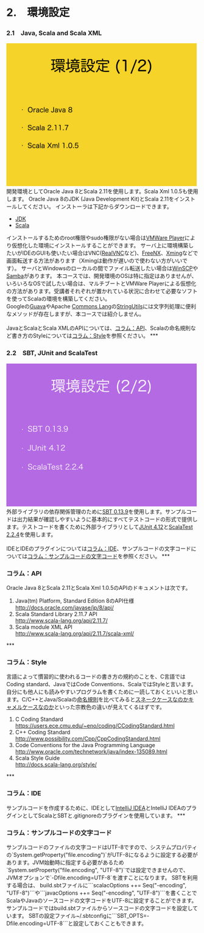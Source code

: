 # 2.　環境設定
<h3>2.1　Java, Scala and Scala XML</h3>
<img src="../image/string_course.003.jpeg" width="500px">  
開発環境としてOracle Java 8とScala 2.11を使用します。Scala Xml 1.0.5も使用します。
Oracle Java 8のJDK (Java Development Kit)とScala 2.11をインストールしてください。
インストーラは下記からダウンロードできます。
<ul>
  <li><a href="http://www.oracle.com/technetwork/java/javase/downloads/index.html" target="_blank">JDK</a></li>
  <li><a href="http://www.scala-lang.org/download/" target="_blank">Scala</a></li>
</ul>
インストールするためのroot権限やsudo権限がない場合は<a href="https://my.vmware.com/ja/web/vmware/downloads" target="_blank">VMWare Player</a>により仮想化した環境にインストールすることができます。
サーバ上に環境構築したいがIDEのGUIも使いたい場合はVNC(<a href="https://www.realvnc.com/" target="_blank">RealVNC</a>など)、<a href="https://help.ubuntu.com/community/FreeNX" target="_blank">FreeNX</a>、<a href="http://www.straightrunning.com/xmingnotes/" target="_blank">Xming</a>などで画面転送する方法があります（Xmingは動作が遅いので使わない方がいいです）。
サーバとWindowsのローカルの間でファイル転送したい場合は<a href="https://winscp.net/eng/docs/lang:jp" target="_blank">WinSCP</a>や<a href="https://www.samba.org/" target="_blank">Samba</a>があります。
本コースでは、開発環境のOSは特に指定はありませんが、いろいろなOSで試したい場合は、マルチブートとVMWare Playerによる仮想化の方法があります。受講者それぞれが置かれている状況に合わせて必要なソフトを使ってScalaの環境を構築してください。<br>
Googleの<a href="https://github.com/google/guava" target="_blank">Guava</a>やApache <a href="https://commons.apache.org/proper/commons-lang/" target="_blank">Commons Lang</a>の<a href="https://commons.apache.org/proper/commons-lang/javadocs/api-release/org/apache/commons/lang3/StringUtils.html" target="_blank">StringUtils</a>には文字列処理に便利なメソッドが存在しますが、本コースでは紹介しません。<br>
<br>
JavaとScalaとScala XMLのAPIについては、<a href="#コラムapi">コラム：API</a>、Scalaの命名規則など書き方のStyleについては<a href="#コラムstyle">コラム：Style</a>を参照ください。
***
<h3>2.2　SBT, JUnit and ScalaTest</h3>
<img src="../image/string_course.004.jpeg" width="500px">
<br>
外部ライブラリの依存関係管理のために<a href="http://www.scala-sbt.org/index.html" target="_blank">SBT 0.13.9</a>を使用します。サンプルコードは出力結果が確認しやすいように基本的にすべてテストコードの形式で提供します。テストコードを書くために外部ライブラリとして<a href="http://junit.org/" target="_blank">JUnit 4.12</a>と<a href="http://www.scalatest.org/" taget="_blank">ScalaTest 2.2.4</a>を使用します。<br>
<br>
IDEとIDEのプラグインについては<a href="#コラムide">コラム：IDE</a>、サンプルコードの文字コードについては<a href="#コラムサンプルコードの文字コード">コラム：サンプルコードの文字コード</a>を参照ください。
***
<h3>コラム：API</h3>
Oracle Java 8とScala 2.11とScala Xml 1.0.5のAPIのドキュメントは次です。
<ol>
<li>Java(tm) Platform, Standard Edition 8のAPI仕様<br><a href="http://docs.oracle.com/javase/jp/8/api/" target="_blank">http://docs.oracle.com/javase/jp/8/api/</a>
<li>Scala Standard Library 2.11.7 API<br><a href="http://www.scala-lang.org/api/2.11.7/" target="_blank">http://www.scala-lang.org/api/2.11.7/</a>
<li>Scala module XML API<br><a href="http://www.scala-lang.org/api/2.11.7/scala-xml/" target="_blank">http://www.scala-lang.org/api/2.11.7/scala-xml/</a>
<!--<li><a href="" target="_blank"></a>-->
</ol>
***
<h3>コラム：Style</h3>
言語によって慣習的に使われるコードの書き方の規約のことを、C言語ではCoding standard、JavaではCode Conventions、ScalaではStyleと言います。自分にも他人にも読みやすいプログラムを書くために一読しておくといいと思います。C/C++とJava/Scalaの<a href="https://ja.wikipedia.org/wiki/%E5%91%BD%E5%90%8D%E8%A6%8F%E5%89%87_(%E3%83%97%E3%83%AD%E3%82%B0%E3%83%A9%E3%83%9F%E3%83%B3%E3%82%B0)" target="_blank">命名規則</a>を比べてみると<a href="https://ja.wikipedia.org/wiki/%E3%82%AD%E3%83%A3%E3%83%A1%E3%83%AB%E3%82%B1%E3%83%BC%E3%82%B9" target="_blank">スネークケースなのかキャメルケースなのか</a>といった宗教色の違いが見えてくるはずです。
<ol>
<li>C Coding Standard<br><a href="https://users.ece.cmu.edu/~eno/coding/CCodingStandard.html" target="_blank">https://users.ece.cmu.edu/~eno/coding/CCodingStandard.html</a>
<li>C++ Coding Standard<br><a href="http://www.possibility.com/Cpp/CppCodingStandard.html" target="_blank">http://www.possibility.com/Cpp/CppCodingStandard.html</a>
<li>Code Conventions for the Java Programming Language<br><a href="http://www.oracle.com/technetwork/java/index-135089.html" target="_blank">http://www.oracle.com/technetwork/java/index-135089.html</a></li>
<li>Scala Style Guide<br><a href="http://docs.scala-lang.org/style/" target="_blank">http://docs.scala-lang.org/style/</a>
</ol>
***
<h3>コラム：IDE</h3>
サンプルコードを作成するために、IDEとして<a href="https://www.jetbrains.com/idea/" target="_blank">IntelliJ IDEA</a>とIntelliJ IDEAのプラグインとしてScalaとSBTと.gitignoreのプラグインを使用しています。
***
<h3>コラム：サンプルコードの文字コード</h3>
サンプルコードのファイルの文字コードはUTF-8ですので、システムプロパティの`System.getProperty("file.encoding")`がUTF-8になるように設定する必要があります。JVM始動時に指定する必要があるため`System.setProperty("file.encoding", "UTF-8")`では設定できませんので、JVMオプションで`-Dfile.encoding=UTF-8`を渡すことになります。
SBTを利用する場合は、
build.sbtファイルに```scalacOptions ++= Seq("-encoding", "UTF-8")```や```javacOptions ++= Seq("-encoding", "UTF-8")```を書くことでScalaやJavaのソースコードの文字コードをUTF-8に設定することができます。サンプルコードではbuild.sbtファイルからソースコードの文字コードを設定しています。
SBTの設定ファイル~/.sbtconfigに```SBT_OPTS=-Dfile.encoding=UTF-8```と設定しておくこともできます。

